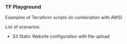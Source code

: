 ### TF Playground

Examples of Terraform scripts (in combination with AWS)

List of scenarios:
* S3 Static Website configuration with file upload